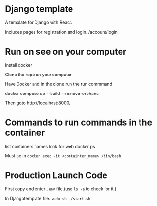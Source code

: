 # Django template
A template for Django with React.

Includes pages for registration and login.
/account/login

# Run on see on your computer

Install docker

Clone the repo on your computer

Have Docker and in the clone run the run commmand

docker compose up --build --remove-orphans

Then goto http://localhost:8000/

# Commands to run commands in the container

list containers names look for web
docker ps

Must be in `docker exec -it <containter_name> /bin/bash`

# Production Launch Code

First copy and enter `.env` file.(use `ls -a` to check for it.)

In Djangotemplate file.
```sudo sh ./start.sh```
